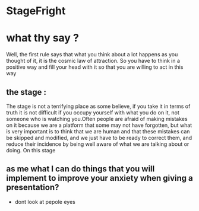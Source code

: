 # StageFright


# what thy say ?

Well, the first rule says that what you think about a lot happens as you thought of it, it is the cosmic law of attraction. So you have to think in a positive way and fill your head with it so that you are willing to act in this way

## the stage :

The stage is not a terrifying place as some believe, if you take it in terms of truth it is not difficult if you occupy yourself with what you do on it, not someone who is watching you.Often people are afraid of making mistakes on it because we are a platform that some may not have forgotten, but what is very important is to think that we are human and that these mistakes can be skipped and modified, and we just have to be ready to correct them, and reduce their incidence by being well aware of what we are talking about or doing. On this stage 

## as me what I can do things that you will implement to improve your anxiety when giving a presentation?

* dont look at pepole eyes